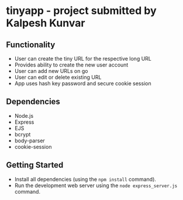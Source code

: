 # tinyapp - project submitted by Kalpesh Kunvar

## Functionality

-  User can create the tiny URL for the respective long URL
-  Provides ability to create the new user account
-  User can add new URLs on go
-  User can edit or delete existing URL
-  App uses hash key password and secure cookie session

## Dependencies

- Node.js
- Express
- EJS
- bcrypt
- body-parser
- cookie-session

## Getting Started

- Install all dependencies (using the `npm install` command).
- Run the development web server using the `node express_server.js` command.

